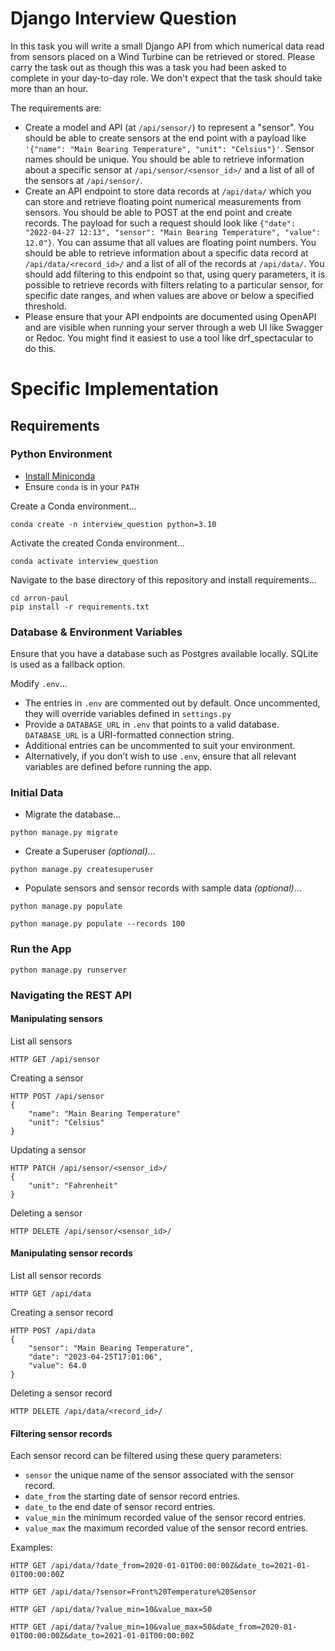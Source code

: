 # Django Interview Question

In this task you will write a small Django API from which numerical data read from sensors placed on a Wind Turbine can be retrieved or stored. Please carry the task out as though this was a task you had been asked to complete in your day-to-day role. We don't expect that the task should take more than an hour.

The requirements are:

* Create a model and API (at `/api/sensor/`) to represent a "sensor". You should be able to create sensors at the end point with a payload like `'{"name": "Main Bearing Temperature", "unit": "Celsius"}'`. Sensor names should be unique. You should be able to retrieve information about a specific sensor at `/api/sensor/<sensor_id>/` and a list of all of the sensors at `/api/sensor/`.
* Create an API endpoint to store data records at `/api/data/` which you can store and retrieve floating point numerical measurements from sensors. You should be able to POST at the end point and create records. The payload for such a request should look like `{"date": "2022-04-27 12:13", "sensor": "Main Bearing Temperature", "value": 12.0"}`. You can assume that all values are floating point numbers. You should be able to retrieve information about a specific data record at `/api/data/<record_id>/` and a list of all of the records at `/api/data/`. You should add filtering to this endpoint so that, using query parameters, it is possible to retrieve records with filters relating to a particular sensor, for specific date ranges, and when values are above or below a specified threshold.
* Please ensure that your API endpoints are documented using OpenAPI and are visible when running your server through a web UI like Swagger or Redoc. You might find it easiest to use a tool like drf_spectacular to do this.


# Specific Implementation

## Requirements

### Python Environment

- [Install Miniconda](https://docs.conda.io/en/latest/miniconda.html)
- Ensure `conda` is in your `PATH`

Create a Conda environment…
```commandline
conda create -n interview_question python=3.10
```

Activate the created Conda environment…
```commandline
conda activate interview_question
```

Navigate to the base directory of this repository and install requirements…
```commandline
cd arron-paul
pip install -r requirements.txt
```

### Database & Environment Variables

Ensure that you have a database such as Postgres available locally. SQLite is used as a fallback option.

Modify `.env`…
- The entries in `.env` are commented out by default. Once uncommented, they will override variables defined in `settings.py`
- Provide a `DATABASE_URL` in `.env` that points to a valid database. `DATABASE_URL` is a URI-formatted connection string.
- Additional entries can be uncommented to suit your environment.
- Alternatively, if you don’t wish to use `.env`, ensure that all relevant variables are defined before running the app.

### Initial Data

- Migrate the database…
```commandline
python manage.py migrate
```

- Create a Superuser _(optional)_…
```commandline
python manage.py createsuperuser
```

- Populate sensors and sensor records with sample data _(optional)_…
```commandline
python manage.py populate
```

```commandline
python manage.py populate --records 100
```

### Run the App
```commandline
python manage.py runserver
```

### Navigating the REST API

#### Manipulating sensors

List all sensors
```commandline
HTTP GET /api/sensor
```

Creating a sensor
```commandline
HTTP POST /api/sensor
{
    "name": "Main Bearing Temperature"
    "unit": "Celsius"
}
```

Updating a sensor
```commandline
HTTP PATCH /api/sensor/<sensor_id>/
{
    "unit": "Fahrenheit"
}
```

Deleting a sensor
```commandline
HTTP DELETE /api/sensor/<sensor_id>/
```


#### Manipulating sensor records

List all sensor records
```commandline
HTTP GET /api/data
```

Creating a sensor record
```commandline
HTTP POST /api/data
{
    "sensor": "Main Bearing Temperature",
    "date": "2023-04-25T17:01:06",
    "value": 64.0
}
```

Deleting a sensor record
```commandline
HTTP DELETE /api/data/<record_id>/
```


#### Filtering sensor records

Each sensor record can be filtered using these query parameters:

- `sensor` the unique name of the sensor associated with the sensor record.
- `date_from` the starting date of sensor record entries.
- `date_to` the end date of sensor record entries.
- `value_min` the minimum recorded value of the sensor record entries.
- `value_max` the maximum recorded value of the sensor record entries.

Examples:

```commandline
HTTP GET /api/data/?date_from=2020-01-01T00:00:00Z&date_to=2021-01-01T00:00:00Z
```

```commandline
HTTP GET /api/data/?sensor=Front%20Temperature%20Sensor
```

```commandline
HTTP GET /api/data/?value_min=10&value_max=50
```

```commandline
HTTP GET /api/data/?value_min=10&value_max=50&date_from=2020-01-01T00:00:00Z&date_to=2021-01-01T00:00:00Z
```